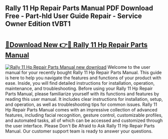 ## Rally 11 Hp Repair Parts Manual PDF Download Free - Part-hld User Guide Repair - Service Owner Edition tVBT1

# <h2><a href="http://bc5475.oget.top/?id=Rally+11+Hp+Repair+Parts+Manual">🔗Download New 👉🔴 Rally 11 Hp Repair Parts Manual</a></h2>

[![Rally 11 Hp Repair Parts Manual new download](https://i.imgur.com/5g1atiW.png)](http://bc5475.oget.top/?id=Rally+11+Hp+Repair+Parts+Manual)
Welcome to the user manual for your recently bought Rally 11 Hp Repair Parts Manual. This guide is here to help you navigate the features and functions of your product with ease. Inside, you will find detailed instructions for installation, operation, maintenance, and troubleshooting. Before using your Rally 11 Hp Repair Parts Manual, please familiarize yourself with its functions and features by reading this user manual. It includes clear instructions for installation, setup, and operation, as well as troubleshooting tips for common issues. Rally 11 Hp Repair Parts Manual comes with an impressive collection of advanced features, including facial recognition, gesture control, customizable profiles, and automated tasks, all of which can be accessed and customized through the user interface. Please Don't Be Afraid to Ask Rally 11 Hp Repair Parts Manual. Our customer support team is ready to answer your questions.
